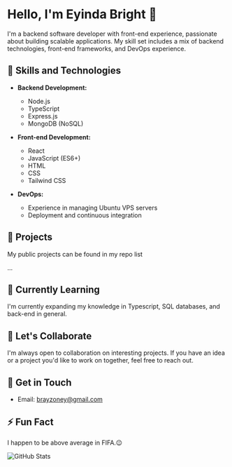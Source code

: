 # Hello, I'm Eyinda Bright 👋

I'm a backend software developer with front-end experience, passionate about building scalable applications. My skill set includes a mix of backend technologies, front-end frameworks, and DevOps experience.

## 🔧 Skills and Technologies

- **Backend Development:**
  - Node.js
  - TypeScript
  - Express.js
  - MongoDB (NoSQL)

- **Front-end Development:**
  - React
  - JavaScript (ES6+)
  - HTML
  - CSS
  - Tailwind CSS

- **DevOps:**
  - Experience in managing Ubuntu VPS servers
  - Deployment and continuous integration

## 🚀 Projects

My public projects can be found in my repo list


...

## 🌱 Currently Learning

I'm currently expanding my knowledge in Typescript, SQL databases, and back-end in general.

## 👯 Let's Collaborate

I'm always open to collaboration on interesting projects. If you have an idea or a project you'd like to work on together, feel free to reach out.

## 💬 Get in Touch

- Email: brayzoney@gmail.com

## ⚡ Fun Fact

I happen to be above average in FIFA.😉

![GitHub Stats](https://github-readme-stats.vercel.app/api?username=brayzonn&show_icons=true)
